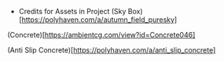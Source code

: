 * Credits for Assets in Project
(Sky Box)[https://polyhaven.com/a/autumn_field_puresky]

(Concrete)[https://ambientcg.com/view?id=Concrete046]

(Anti Slip Concrete)[https://polyhaven.com/a/anti_slip_concrete]
